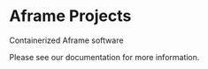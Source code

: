 # Aframe Projects
Containerized Aframe software

Please see our documentation for more information.
